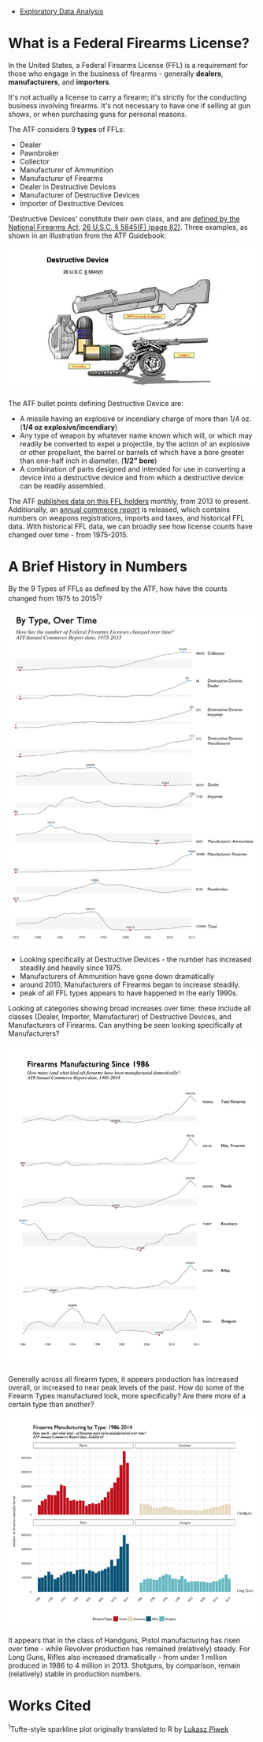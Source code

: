 - [Exploratory Data Analysis](ffl-2016-EDA.md)

# What is a Federal Firearms License?

In the United States, a Federal Firearms License (FFL) is a requirement for those who engage in the business of firearms - generally **dealers**, **manufacturers**, and **importers**. 

It's not actually a license to carry a firearm; it's strictly for the conducting business involving firearms. It's not necessary to have one if selling at gun shows, or when purchasing guns for personal reasons. 

The ATF considers 9 __types__ of FFLs: 

- Dealer
- Pawnbroker
- Collector
- Manufacturer of Ammunition
- Manufacturer of Firearms
- Dealer in Destructive Devices
- Manufacturer of Destructive Devices
- Importer of Destructive Devices

'Destructive Devices' constitute their own class, and are [defined by the National Firearms Act](https://www.atf.gov/firearms/firearms-guides-importation-verification-firearms-national-firearms-act-definitions-1), [26 U.S.C. § 5845(F) (page 82)](https://www.atf.gov/firearms/docs/guide/atf-guidebook-importation-verification-firearms-ammunition-and-implements-war/download). Three examples, as shown in an illustration from the ATF Guidebook:

![destructive devices](indd/assets/dd-definition.png)

The ATF bullet points defining Destructive Device are: 

- A missile having an explosive or incendiary charge of more than 1/4 oz. (**1/4 oz explosive/incendiary**)
- Any type of weapon by whatever name known which will, or which may readily be converted to expel a projectile, by the action of an explosive or other propellant, the barrel or barrels of which have a bore greater than one-half inch in diameter. (**1/2" bore**)
- A combination of parts designed and intended for use in converting a device into a destructive device and from which a destructive device can be readily assembled.

The ATF [publishes data on this FFL holders](https://www.atf.gov/firearms/listing-federal-firearms-licensees-ffls-2016) monthly, from 2013 to present. Additionally, an [annual commerce report](https://www.atf.gov/resource-center/data-statistics) is released, which contains numbers on weapons registrations, imports and taxes, and historical FFL data. With historical FFL data, we can broadly see how license counts have changed over time - from 1975-2015. 

# A Brief History in Numbers

By the 9 Types of FFLs as defined by the ATF, how have the counts changed from 1975 to 2015<sup>[1](#works-cited)</sup>?

![FFL-History-02](indd/assets/TypesOverTime-V2.jpg)

- Looking specifically at Destructive Devices - the number has increased steadily and heavily since 1975.
- Manufacturers of Ammunition have gone down dramatically
- around 2010, Manufacturers of Firearms began to increase steadily.
- peak of all FFL types appears to have happened in the early 1990s.

Looking at categories showing broad increases over time: these include all classes (Dealer, Importer, Manufacturer) of Destructive Devices, and Manufacturers of Firearms. Can anything be seen looking specifically at Manufacturers? 

![Historical-Firearms-Manufacturing-01](indd/assets/Historical-Firearms-Manufacturing-01.jpg)

Generally across all firearm types, it appears production has increased overall, or increased to near peak levels of the past. How do some of the Firearm Types manufactured look, more specifically? Are there more of a certain type than another? 

![facet-FirearmsManufacturing](indd/assets/facet-FirearmsManufacturing-02.jpg)

It appears that in the class of Handguns, Pistol manufacturing has risen over time - while Revolver production has remained (relatively) steady. For Long Guns, Rifles also increased dramatically - from under 1 million produced in 1986 to 4 million in 2013. Shotguns, by comparison, remain (relatively) stable in production numbers.


# Works Cited

<sup>1</sup>Tufte-style sparkline plot originally translated to R by [Lukasz Piwek](http://motioninsocial.com/tufte/)